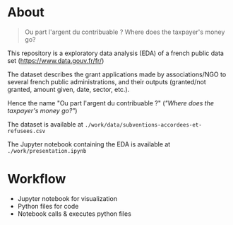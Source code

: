 # About

> Ou part l'argent du contribuable ? Where does the taxpayer's money go?

This repository is a exploratory data analysis (EDA) of a french public data set (<https://www.data.gouv.fr/fr/>)

The dataset describes the grant applications made by associations/NGO to several french public administrations, and their outputs (granted/not granted, amount given, date, sector, etc.).

Hence the name "Ou part l'argent du contribuable ?" (_"Where does the taxpayer's money go?"_)

The dataset is available at `./work/data/subventions-accordees-et-refusees.csv`

The Jupyter notebook containing the EDA is available at `./work/presentation.ipynb`

# Workflow

- Jupyter notebook for visualization
- Python files for code
- Notebook calls & executes python files

